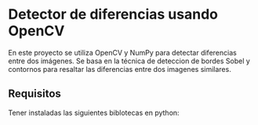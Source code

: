 # Detector de diferencias usando OpenCV
En este proyecto se utiliza OpenCV y NumPy para detectar diferencias entre dos imágenes. Se basa en la técnica de deteccion de bordes Sobel y contornos para resaltar las diferencias entre dos imagenes similares. 

## Requisitos
Tener instaladas las siguientes biblotecas en python:
